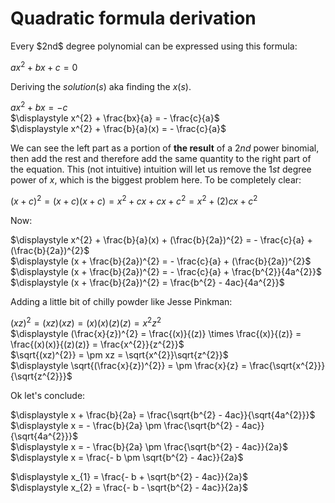 # Quadratic formula derivation

<p>
  Every $2nd$ degree polynomial can be expressed using this formula:<br>

  $ax^{2} + bx + c = 0$

  Deriving the $solution(s)$ aka finding the $x(s)$.
  
  $\displaystyle ax^{2} + bx = - c$<br>
  $\displaystyle x^{2} + \frac{bx}{a} = - \frac{c}{a}$<br>
  $\displaystyle x^{2} + \frac{b}{a}(x) = - \frac{c}{a}$<br>

  We can see the left part as a portion of **the result** of a $2nd$ power binomial, then add the rest and 
  therefore add the same 
  quantity to the right part of the equation. This (not intuitive) intuition will let us remove the $1st$ 
  degree power of $x$, which is the biggest problem here. To be completely clear:

  $(x + c)^{2} = (x + c)(x + c) = x^{2} + cx + cx + c^{2} = x^{2} + (2)cx + c^{2}$

  Now:
  
  $\displaystyle x^{2} + \frac{b}{a}(x) + (\frac{b}{2a})^{2} = - \frac{c}{a} + (\frac{b}{2a})^{2}$<br>
  $\displaystyle (x + \frac{b}{2a})^{2} = - \frac{c}{a} + (\frac{b}{2a})^{2}$<br>
  $\displaystyle (x + \frac{b}{2a})^{2} = - \frac{c}{a} + \frac{b^{2}}{4a^{2}}$<br>
  $\displaystyle (x + \frac{b}{2a})^{2} = \frac{b^{2} - 4ac}{4a^{2}}$<br>
  
  Adding a little bit of chilly powder like Jesse Pinkman:

  $(xz)^{2} = (xz)(xz) = (x)(x)(z)(z) = x^{2}z^{2}$<br>
  $\displaystyle (\frac{x}{z})^{2} = \frac{(x)}{(z)} \times \frac{(x)}{(z)} = \frac{(x)(x)}{(z)(z)} = \frac{x^{2}}{z^{2}}$<br>
  $\sqrt{(xz)^{2}} = \pm xz = \sqrt{x^{2}}\sqrt{z^{2}}$<br>
  $\displaystyle \sqrt{(\frac{x}{z})^{2}} = \pm \frac{x}{z} = \frac{\sqrt{x^{2}}}{\sqrt{z^{2}}}$<br>

  Ok let's conclude:

  $\displaystyle x + \frac{b}{2a} = \frac{\sqrt{b^{2} - 4ac}}{\sqrt{4a^{2}}}$<br>
  $\displaystyle x = - \frac{b}{2a} \pm \frac{\sqrt{b^{2} - 4ac}}{\sqrt{4a^{2}}}$<br>
  $\displaystyle x = - \frac{b}{2a} \pm \frac{\sqrt{b^{2} - 4ac}}{2a}$<br>
  $\displaystyle x = \frac{- b \pm \sqrt{b^{2} - 4ac}}{2a}$<br>

  $\displaystyle x_{1} = \frac{- b + \sqrt{b^{2} - 4ac}}{2a}$<br>
  $\displaystyle x_{2} = \frac{- b - \sqrt{b^{2} - 4ac}}{2a}$<br>


</p>
